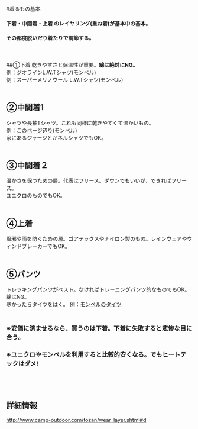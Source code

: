 #着るもの基本

#### 下着・中間着・上着 のレイヤリング(重ね着)が基本中の基本。
#### その都度脱いだり着たりで調節する。
　  

##①下着
乾きやすさと保温性が重要。<b>綿は絶対にNG。</b>  
例：ジオラインL.W.Tシャツ(モンベル)  
例：スーパーメリノウール L.W.Tシャツ(モンベル)
　  
　  

## ②中間着1
シャツや長袖Tシャツ。これも同様に乾きやすくて温かいもの。  
例：[このページ辺り](https://webshop.montbell.jp/goods/list.php?category=372000)(モンベル)  
家にあるジャージとかネルシャツでもOK。
　  
　  
## ③中間着２
温かさを保つための層。代表はフリース。ダウンでもいいが、できればフリース。  
ユニクロのものでもOK。  
　  
## ④上着
風邪や雨を防ぐための層。ゴアテックスやナイロン製のもの。レインウェアやウィンドブレーカーでもOK。
　  
　  
## ⑤パンツ
トレッキングパンツがベスト。なければトレーニングパンツ的なものでもOK。綿はNG。  
寒かったらタイツをはく。
例：[モンベルのタイツ](http://webshop.montbell.jp/goods/list.php?category=71400)　  
　  
### ※安価に済ませるなら、買うのは下着。下着に失敗すると悲惨な目に合う。
### ※ユニクロやモンベルを利用すると比較的安くなる。でもヒートテックはダメ!　  
　  
　  
## 詳細情報
http://www.camp-outdoor.com/tozan/wear_layer.shtml#d
